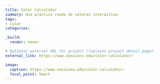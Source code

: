 ```yaml
---
title: Color Calculator
summary: Una práctica rueda de colores interactiva.
tags:
- color
categories: 

_build:
  render: never

# Optional external URL for project (replaces project detail page).
external_link: https://www.sessions.edu/color-calculator/

image:
  caption: https://www.sessions.edu/color-calculator/
  focal_point: Smart
---
```

